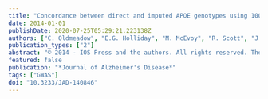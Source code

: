 ```yaml
---
title: "Concordance between direct and imputed APOE genotypes using 1000 genomes data"
date: 2014-01-01
publishDate: 2020-07-25T05:29:21.223138Z
authors: ["C. Oldmeadow", "E.G. Holliday", "M. McEvoy", "R. Scott", "J.B.J. Kwok", "K. Mather", "P. Sachdev", "P. Schofield", "J. Attia"]
publication_types: ["2"]
abstract: "© 2014 - IOS Press and the authors. All rights reserved. There are a growing number of large cohorts of older persons with genome-wide genotyping data available, but APOE is not included in any of the common microarray platforms. We compared directly measured APOE genotypes with those imputed using microarray data and the '1000 Genomes' dataset in a sample of 320 Caucasians. We find 90% agreement for ε2/ε3/ε4 genotypes and 93% agreement for predicting ε4 status, yielding kappa values of 0.81 and 0.84, respectively. More stringent thresholds around allele number estimates can increase this agreement to 90-97% and kappas of 0.90-0.93."
featured: false
publication: "*Journal of Alzheimer's Disease*"
tags: ["GWAS"]
doi: "10.3233/JAD-140846"
---
```


